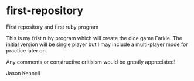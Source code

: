 # first-repository
First repository and first ruby program

This is my frist ruby program which will create the dice game Farkle. The initial version will be single player but I may include a multi-player mode for practice later on. 

Any comments or constructive critisism would be greatly appreciated!

Jason Kennell
